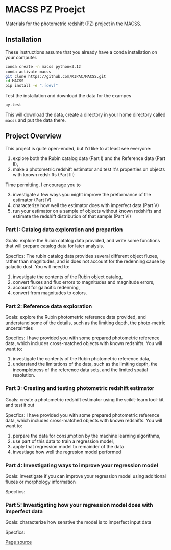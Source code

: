 # MACSS PZ Proejct

Materials for the photometric redshift (PZ) project in the MACSS.


## Installation

These instructions assume that you already have a conda installation on your computer.

```bash
conda create -n macss python=3.12
conda activate macss
git clone https://github.com/KIPAC/MACSS.git
cd MACSS
pip install -e ".[dev]"
```


Test the installation and download the data for the exampes

```bash
py.test
```

This will download the data, create a directory in your home directory called `macss` and put the data there.


## Project Overview


This project is quite open-ended, but I'd like to at least see everyone:

1. explore both the Rubin catalog data (Part I) and the Reference data (Part II),
2. make a photometric redshift estimator and test it's properties on objects with known redshifts (Part III)

Time permitting, I encourage you to 

3. investigate a few ways you might improve the preformance of the estimator (Part IV)
4. characterize how well the estimator does with imperfect data (Part V)
5. run your estimator on a sample of objects without known redshifts and estimate the redshift distribution of that sample (Part VI)


### Part I: Catalog data exploration and prepartion

Goals: explore the Rubin catalog data provided, and write some functions that will prepare catalog data for later analysis.

Specfics:  The rubin catalog data provides several different object fluxes, rather than magnitudes, and is does not account for the redenning cause by galactic dust.
You will need to:

1. investigate the contents of the Rubin object catalog,
2. convert fluxes and flux errors to magnitudes and magnitude errors,
3. account for galacitic redenning,
4. convert from magnitudes to colors.


### Part 2: Reference data exploration 

Goals: explore the Rubin photometric reference data provided, and understand some of the details, such as the limiting depth, the photo-metric uncertainties

Specfics: I have provided you with some prepared photometric reference data, which includes cross-matched objects with known redshifts.   You will want to:

1. investigate the contents of the Rubin photometric reference data,
2. understand the limitations of the data, such as the limiting depth, the incompletness of the reference data sets, and the limited spatial resolution.


### Part 3: Creating and testing photometric redshift estimator

Goals: create a photometric redshift estimator using the scikit-learn tool-kit and test it out

Specfics: I have provided you with some prepared photometric reference data, which includes cross-matched objects with known redshifts.   You will want to:

1. perpare the data for consumption by the machine learning algorithms, 
2. use part of this data to train a regression model, 
3. apply that regression model to remainder of the data
4. investiage how well the regresion model performed


### Part 4: Investigating ways to improve your regression model

Goals: investigate if you can improve your regression model using additional fluxes or morphology information 

Specfics: 


### Part 5: Investigating how your regression model does with imperfect data

Goals: characterize how senstive the model is to imperfect input data 

Specfics: 








[Page source](https://github.com/kipac/macss)
